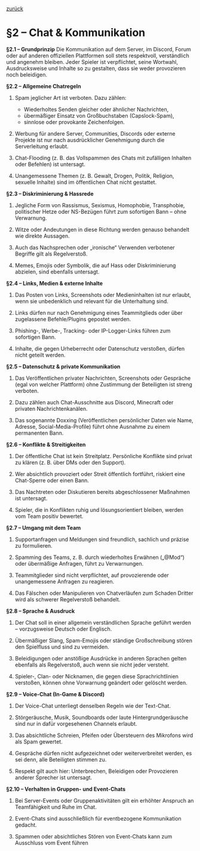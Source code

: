 [zurück](../Regeln-Link.md)

# §2 – Chat & Kommunikation

**§2.1 – Grundprinzip**
Die Kommunikation auf dem Server, im Discord, Forum oder auf anderen offiziellen Plattformen soll stets respektvoll, verständlich und angenehm bleiben.
Jeder Spieler ist verpflichtet, seine Wortwahl, Ausdrucksweise und Inhalte so zu gestalten, dass sie weder provozieren noch beleidigen.

**§2.2 – Allgemeine Chatregeln**

1. Spam jeglicher Art ist verboten. Dazu zählen:
	- Wiederholtes Senden gleicher oder ähnlicher Nachrichten,
	- übermäßiger Einsatz von Großbuchstaben (Capslock-Spam),
	- sinnlose oder provokante Zeichenfolgen.

2. Werbung für andere Server, Communities, Discords oder externe Projekte ist nur nach ausdrücklicher Genehmigung durch die Serverleitung erlaubt.

3. Chat-Flooding (z. B. das Vollspammen des Chats mit zufälligen Inhalten oder Befehlen) ist untersagt.

4. Unangemessene Themen (z. B. Gewalt, Drogen, Politik, Religion, sexuelle Inhalte) sind im öffentlichen Chat nicht gestattet.

**§2.3 – Diskriminierung & Hassrede**

1. Jegliche Form von Rassismus, Sexismus, Homophobie, Transphobie, politischer Hetze oder NS-Bezügen führt zum sofortigen Bann – ohne Verwarnung.

2. Witze oder Andeutungen in diese Richtung werden genauso behandelt wie direkte Aussagen.

3. Auch das Nachsprechen oder „ironische“ Verwenden verbotener Begriffe gilt als Regelverstoß.

4. Memes, Emojis oder Symbolik, die auf Hass oder Diskriminierung abzielen, sind ebenfalls untersagt.

**§2.4 – Links, Medien & externe Inhalte**

1. Das Posten von Links, Screenshots oder Medieninhalten ist nur erlaubt, wenn sie unbedenklich und relevant für die Unterhaltung sind.

2. Links dürfen nur nach Genehmigung eines Teammitglieds oder über zugelassene Befehle/Plugins gepostet werden.

3. Phishing-, Werbe-, Tracking- oder IP-Logger-Links führen zum sofortigen Bann.

4. Inhalte, die gegen Urheberrecht oder Datenschutz verstoßen, dürfen nicht geteilt werden.

**§2.5 – Datenschutz & private Kommunikation**

1. Das Veröffentlichen privater Nachrichten, Screenshots oder Gespräche (egal von welcher Plattform) ohne Zustimmung der Beteiligten ist streng verboten.

2. Dazu zählen auch Chat-Ausschnitte aus Discord, Minecraft oder privaten Nachrichtenkanälen.

3. Das sogenannte Doxxing (Veröffentlichen persönlicher Daten wie Name, Adresse, Social-Media-Profile) führt ohne Ausnahme zu einem permanenten Bann.

**§2.6 – Konflikte & Streitigkeiten**

1. Der öffentliche Chat ist kein Streitplatz. Persönliche Konflikte sind privat zu klären (z. B. über DMs oder den Support).

2. Wer absichtlich provoziert oder Streit öffentlich fortführt, riskiert eine Chat-Sperre oder einen Bann.

3. Das Nachtreten oder Diskutieren bereits abgeschlossener Maßnahmen ist untersagt.

4. Spieler, die in Konflikten ruhig und lösungsorientiert bleiben, werden vom Team positiv bewertet.

**§2.7 – Umgang mit dem Team**

1. Supportanfragen und Meldungen sind freundlich, sachlich und präzise zu formulieren.

2. Spamming des Teams, z. B. durch wiederholtes Erwähnen („@Mod“) oder übermäßige Anfragen, führt zu Verwarnungen.

3. Teammitglieder sind nicht verpflichtet, auf provozierende oder unangemessene Anfragen zu reagieren.

4. Das Fälschen oder Manipulieren von Chatverläufen zum Schaden Dritter wird als schwerer Regelverstoß behandelt.

**§2.8 – Sprache & Ausdruck**

1. Der Chat soll in einer allgemein verständlichen Sprache geführt werden – vorzugsweise Deutsch oder Englisch.

2. Übermäßiger Slang, Spam-Emojis oder ständige Großschreibung stören den Spielfluss und sind zu vermeiden.

3. Beleidigungen oder anstößige Ausdrücke in anderen Sprachen gelten ebenfalls als Regelverstoß, auch wenn sie nicht jeder versteht.


4. Spieler-, Clan- oder Nicknamen, die gegen diese Sprachrichtlinien verstoßen, können ohne Vorwarnung geändert oder gelöscht werden.

**§2.9 – Voice-Chat (In-Game & Discord)**

1. Der Voice-Chat unterliegt denselben Regeln wie der Text-Chat.

2. Störgeräusche, Musik, Soundboards oder laute Hintergrundgeräusche sind nur in dafür vorgesehenen Channels erlaubt.

3. Das absichtliche Schreien, Pfeifen oder Übersteuern des Mikrofons wird als Spam gewertet.

4. Gespräche dürfen nicht aufgezeichnet oder weiterverbreitet werden, es sei denn, alle Beteiligten stimmen zu.

5. Respekt gilt auch hier: Unterbrechen, Beleidigen oder Provozieren anderer Sprecher ist untersagt.

**§2.10 – Verhalten in Gruppen- und Event-Chats**

1. Bei Server-Events oder Gruppenaktivitäten gilt ein erhöhter Anspruch an Teamfähigkeit und Ruhe im Chat.

2. Event-Chats sind ausschließlich für eventbezogene Kommunikation gedacht.

3. Spammen oder absichtliches Stören von Event-Chats kann zum Ausschluss vom Event führen
